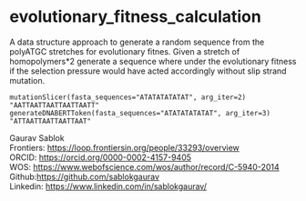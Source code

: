 # evolutionary_fitness_calculation
A data structure approach to generate a random  sequence from the polyATGC stretches for evolutionary fitnes. Given a stretch of homopolymers*2 generate a sequence where under the evolutionary fitness if the selection pressure  would have acted accordingly without slip strand mutation.

```
mutationSlicer(fasta_sequences="ATATATATATAT", arg_iter=2)
"AATTAATTAATTAATTAATT"
generateDNABERTToken(fasta_sequences="ATATATATATAT", arg_iter=3)
"ATTAATTAATTAATTAAT"
```

Gaurav Sablok \
Frontiers: https://loop.frontiersin.org/people/33293/overview \
ORCID: https://orcid.org/0000-0002-4157-9405 \
WOS: https://www.webofscience.com/wos/author/record/C-5940-2014 \
Github:https://github.com/sablokgaurav \
Linkedin: https://www.linkedin.com/in/sablokgaurav/ 
